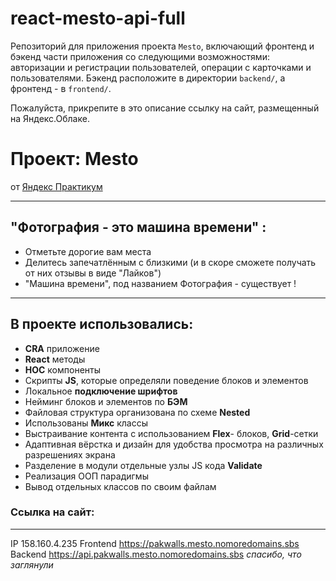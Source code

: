 # react-mesto-api-full
Репозиторий для приложения проекта `Mesto`, включающий фронтенд и бэкенд части приложения со следующими возможностями: авторизации и регистрации пользователей, операции с карточками и пользователями. Бэкенд расположите в директории `backend/`, а фронтенд - в `frontend/`. 
  
Пожалуйста, прикрепите в это описание ссылку на сайт, размещенный на Яндекс.Облаке.

# **Проект**: Mesto
от [Яндекс Практикум](https://practicum.yandex.ru/)

___________________________________

## "Фотография - это машина времени" :
* Отметьте дорогие вам места
* Делитесь запечатлённым с близкими (и в скоре сможете получать от них отзывы в виде "Лайков")
* "Машина времени", под названием Фотография - существует !

___________________________________

## В проекте использовались:
- **CRA** приложение
- **React** методы
- **HOC** компоненты
- Скрипты **JS**, которые определяли поведение блоков и элементов
- Локальное **подключение шрифтов**
- Нейминг блоков и элементов по **БЭМ**
- Файловая структура организована по схеме **Nested**
- Использованы **Микс** классы
- Выстраивание контента с использованием **Flex**- блоков, **Grid**-сетки
- Адаптивная вёрстка и дизайн для удобства просмотра на различных разрешениях экрана
- Разделение в модули отдельные узлы JS кода **Validate**
- Реализация ООП парадигмы
- Вывод отдельных классов по своим файлам


### Ссылка на сайт:
___________________________________

IP 158.160.4.235
Frontend https://pakwalls.mesto.nomoredomains.sbs
Backend https://api.pakwalls.mesto.nomoredomains.sbs
*спасибо, что заглянули*